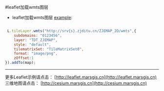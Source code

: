 #leaflet加载wmts图层


- leaflet加载wmts图层 [example](http://www.marsgis.cn/leaflet/leaflet-example/editor.html#13_layer_wmts):
```javascript

 L.tileLayer.wmts("http://srv{s}.zjditu.cn/ZJEMAP_2D/wmts",{ 
	subdomains: "0123456",
	layer: "TDT_ZJEMAP",
	style: "default",
	tilematrixSet: "TileMatrixSet0",
	format: "image/png",
	zOffset:1
}).addTo(map);

```

---------------------------
更多Leaflet示例请点击： [http://leaflet.marsgis.cn](http://leaflet.marsgis.cn)
三维地图请点击： [http://cesium.marsgis.cn](http://cesium.marsgis.cn)